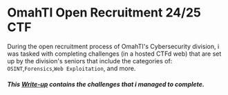 # OmahTI Open Recruitment 24/25 CTF

During the open recruitment process of OmahTI's Cybersecurity division, i was tasked with completing challenges (in a hosted CTFd web) that are set up by the division's seniors that include the categories of:
`OSINT`,`Forensics`,`Web Exploitation`, and more.
##### This [Write-up](https://github.com/hush1a/CTF-archive/blob/main/OmahTI-Open-Recruitment-CTF/OmahTI%20Open%20Recruitment.pdf) contains the challenges that i managed to complete.

